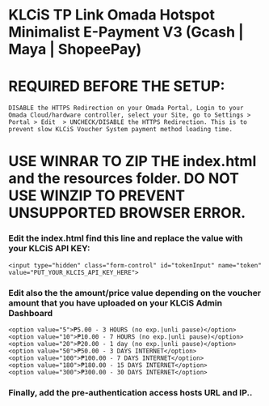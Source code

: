 # KLCiS TP Link Omada Hotspot Minimalist E-Payment V3 (Gcash | Maya | ShopeePay)

# REQUIRED BEFORE THE SETUP:
    DISABLE the HTTPS Redirection on your Omada Portal, Login to your Omada Cloud/hardware controller, select your Site, go to Settings > Portal > Edit  > UNCHECK/DISABLE the HTTPS Redirection. This is to prevent slow KLCiS Voucher System payment method loading time.
# USE WINRAR TO ZIP THE index.html and the resources folder. DO NOT USE WINZIP TO PREVENT UNSUPPORTED BROWSER ERROR.

### Edit the index.html find this line and replace the value with your KLCiS API KEY:
    <input type="hidden" class="form-control" id="tokenInput" name="token" value="PUT_YOUR_KLCIS_API_KEY_HERE">

### Edit also the the amount/price value depending on the voucher amount that you have uploaded on your KLCiS Admin Dashboard

    <option value="5">₱5.00 - 3 HOURS (no exp.|unli pause)</option>
    <option value="10">₱10.00 - 7 HOURS (no exp.|unli pause)</option>
    <option value="20">₱20.00 - 1 day (no exp.|unli pause)</option>
    <option value="50">₱50.00 - 3 DAYS INTERNET</option>
    <option value="100">₱100.00 - 7 DAYS INTERNET</option>
    <option value="180">₱180.00 - 15 DAYS INTERNET</option>
    <option value="300">₱300.00 - 30 DAYS INTERNET</option>

### Finally, add the pre-authentication access hosts URL and IP..
